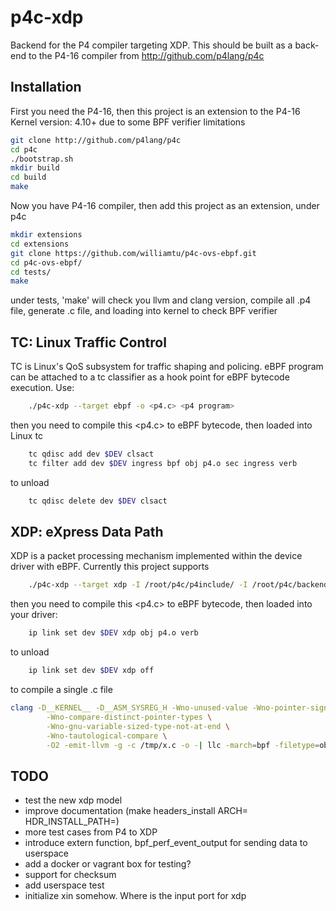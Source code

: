 # p4c-xdp

Backend for the P4 compiler targeting XDP.  This should be built as a
back-end to the P4-16 compiler from http://github.com/p4lang/p4c

## Installation
First you need the P4-16, then this project is an extension to the P4-16
Kernel version: 4.10+ due to some BPF verifier limitations

```bash
git clone http://github.com/p4lang/p4c
cd p4c
./bootstrap.sh
mkdir build
cd build
make
```
Now you have P4-16 compiler, then add this project as an extension, under p4c
```bash
mkdir extensions
cd extensions
git clone https://github.com/williamtu/p4c-ovs-ebpf.git
cd p4c-ovs-ebpf/
cd tests/
make
```
under tests, 'make' will check you llvm and clang version,
compile all .p4 file, generate .c file, and loading into kernel
to check BPF verifier

## TC: Linux Traffic Control
TC is Linux's QoS subsystem for traffic shaping and policing. eBPF program can be attached to
a tc classifier as a hook point for eBPF bytecode execution. Use:

```bash
	./p4c-xdp --target ebpf -o <p4.c> <p4 program>
```
then you need to compile this <p4.c> to eBPF bytecode, then loaded into Linux tc
```bash
	tc qdisc add dev $DEV clsact
	tc filter add dev $DEV ingress bpf obj p4.o sec ingress verb
```
to unload
```bash
	tc qdisc delete dev $DEV clsact
```
## XDP: eXpress Data Path
XDP is a packet processing mechanism implemented within the device driver with eBPF.  Currently this
project supports
```bash
	./p4c-xdp --target xdp -I /root/p4c/p4include/ -I /root/p4c/backends/ebpf/p4include/ -o /tmp/x.c xdp1.p4 
```
then you need to compile this <p4.c> to eBPF bytecode, then loaded into your driver:
```bash
    ip link set dev $DEV xdp obj p4.o verb
```
to unload
```bash
    ip link set dev $DEV xdp off
```
to compile a single .c file
```bash
clang -D__KERNEL__ -D__ASM_SYSREG_H -Wno-unused-value -Wno-pointer-sign \
		-Wno-compare-distinct-pointer-types \
		-Wno-gnu-variable-sized-type-not-at-end \
		-Wno-tautological-compare \
		-O2 -emit-llvm -g -c /tmp/x.c -o -| llc -march=bpf -filetype=obj -o /tmp/x.o
```

## TODO
- test the new xdp model
- improve documentation (make headers_install ARCH= HDR_INSTALL_PATH=)
- more test cases from P4 to XDP
- introduce extern function, bpf_perf_event_output for sending data to userspace
- add a docker or vagrant box for testing?
- support for checksum
- add userspace test
- initialize xin somehow. Where is the input port for xdp
